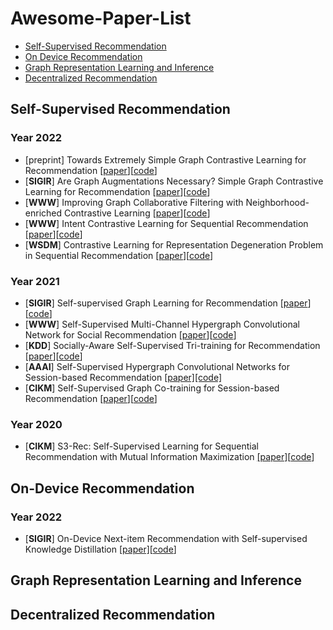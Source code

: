 # Awesome-Paper-List

- [Self-Supervised Recommendation](#self-supervised-recommendation)
- [On Device Recommendation](#on-device-recommendation)
- [Graph Representation Learning and Inference](#graph-representation-learning-and-inference)
- [Decentralized Recommendation](#decentralized-recommendation)

## Self-Supervised Recommendation
### Year 2022

 + [preprint] Towards Extremely Simple Graph Contrastive Learning for Recommendation [[paper](https://arxiv.org/pdf/2209.02544.pdf)][[code](https://github.com/Coder-Yu/SELFRec)]
 + [**SIGIR**] Are Graph Augmentations Necessary? Simple Graph Contrastive Learning for Recommendation [[paper](https://dl.acm.org/doi/abs/10.1145/3477495.3531937)][[code](https://github.com/Coder-Yu/SELFRec)]
 + [**WWW**] Improving Graph Collaborative Filtering with Neighborhood-enriched Contrastive Learning [[paper](https://arxiv.org/abs/2202.06200)][[code](https://github.com/RUCAIBox/NCL)]
 + [**WWW**] Intent Contrastive Learning for Sequential Recommendation [[paper](https://dl.acm.org/doi/10.1145/3485447.3512090)][[code](https://github.com/salesforce/ICLRec)]
 + [**WSDM**] Contrastive Learning for Representation Degeneration Problem in Sequential Recommendation [[paper](https://dl.acm.org/doi/abs/10.1145/3488560.3498433)][[code](https://github.com/RuihongQiu/DuoRec)]

### Year 2021

 + [**SIGIR**] Self-supervised Graph Learning for Recommendation [[paper](https://arxiv.org/abs/2010.10783)][[code](https://github.com/wujcan/SGL)]
 + [**WWW**] Self-Supervised Multi-Channel Hypergraph Convolutional Network for Social Recommendation [[paper](https://dl.acm.org/doi/abs/10.1145/3442381.3449844)][[code](https://github.com/Coder-Yu/QRec/blob/master/model/ranking/MHCN.py)]
 + [**KDD**] Socially-Aware Self-Supervised Tri-training for Recommendation [[paper](https://dl.acm.org/doi/10.1145/3447548.3467340)][[code](https://github.com/Coder-Yu/QRec/blob/master/model/ranking/SEPT.py)]
 + [**AAAI**] Self-Supervised Hypergraph Convolutional Networks for Session-based Recommendation [[paper]](https://ojs.aaai.org/index.php/AAAI/article/view/16578)[[code]](https://github.com/xiaxin1998/DHCN)
 + [**CIKM**] Self-Supervised Graph Co-training for Session-based Recommendation [[paper](https://dl.acm.org/doi/abs/10.1145/3459637.3482388)][[code](https://github.com/xiaxin1998/COTREC)]
 
### Year 2020
+ [**CIKM**] S3-Rec: Self-Supervised Learning for Sequential Recommendation with Mutual Information Maximization  [[paper]](https://dl.acm.org/doi/10.1145/3340531.3411954)[[code](https://github.com/RUCAIBox/CIKM2020-S3Rec)]

## On-Device Recommendation
### Year 2022
+ [**SIGIR**] On-Device Next-item Recommendation with Self-supervised Knowledge Distillation  [[paper]]([https://dl.acm.org/doi/10.1145/3340531.3411954)[[code](https://github.com/xiaxin1998/OD-Rec)]

## Graph Representation Learning and Inference

## Decentralized Recommendation
